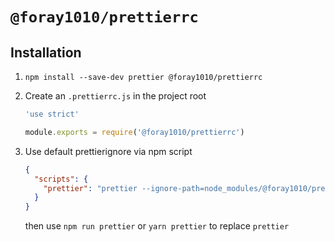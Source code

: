 # `@foray1010/prettierrc`

## Installation

1. `npm install --save-dev prettier @foray1010/prettierrc`

1. Create an `.prettierrc.js` in the project root

   ```js
   'use strict'

   module.exports = require('@foray1010/prettierrc')
   ```

1. Use default prettierignore via npm script

   ```json
   {
     "scripts": {
       "prettier": "prettier --ignore-path=node_modules/@foray1010/prettierrc/prettierignore"
     }
   }
   ```

   then use `npm run prettier` or `yarn prettier` to replace `prettier`

